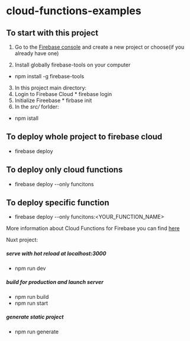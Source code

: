 # cloud-functions-examples

## To start with this project
1. Go to the [Firebase console](https://console.firebase.google.com/) and create a new project or choose(if you already have one)

2. Install globally firebase-tools on your computer
* npm install -g firebase-tools
3. In this project main directory:
  1. Login to Firebase Cloud
    * firebase login
  2. Initialize Fireebase
    * firbase init
4. In the _src/_ forlder:
  * npm istall


## To deploy whole project to firebase cloud
* firebase deploy

## To deploy only cloud functions
* firebase deploy --only funcitons

## To deploy specific function
* firebase deploy --only funcitons:<YOUR_FUNCTION_NAME>

More information about Cloud Functions for Firebase you can find [here](https://firebase.google.com/docs/functions)

Nuxt project:
##### serve with hot reload at localhost:3000
* npm run dev

##### build for production and launch server
* npm run build
* npm run start

##### generate static project
* npm run generate
